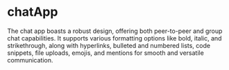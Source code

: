 # chatApp
The chat app boasts a robust design, offering both peer-to-peer and group chat capabilities. It supports various formatting options like bold, italic, and strikethrough, along with hyperlinks, bulleted and numbered lists, code snippets, file uploads, emojis, and mentions for smooth and versatile communication.

